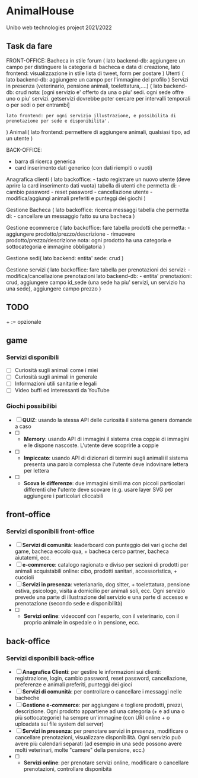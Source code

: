 # AnimalHouse

Unibo web technologies project 2021/2022

## Task da fare
FRONT-OFFICE:
Bacheca in stile forum (
    lato backend-db: aggiungere un campo per distinguere la categoria di bacheca e data di creazione, 
    lato frontend: visualizzazione in stile lista di tweet, form per postare )
Utenti (
    lato backend-db: aggiungere un campo per l'immagine del profilo
)
Servizi in presenza (veterinario, pensione animali, toelettatura,....) (
    lato backend-db: crud
    nota: [ogni servizio e' offerto da una o piu' sedi. ogni sede offre uno o piu' servizi. getservizi dovrebbe poter cercare per intervalli temporali o per sedi o per entrambi]

    lato frontend: per ogni servizio illustrazione, e possibilita di prenotazione per sede e disponibilita'.
)
Animali(
    lato frontend: permettere di aggiungere animali, qualsiasi tipo, ad un utente
)

BACK-OFFICE:
- barra di ricerca generica
- card inserimento dati generico (con dati riempiti o vuoti)

Anagrafica clienti (
    lato backoffice: 
    - tasto registrare un nuovo utente (deve aprire la card inserimento dati vuota)
    tabella di utenti che permetta di:
    - cambio password
    - reset password
    - cancellazione utente
    - modifica/aggiungi animali preferiti e punteggi dei giochi
)

Gestione Bacheca (
    lato backoffice:
    ricerca messaggi
    tabella che permetta di:
    - cancellare un messaggio fatto su una bacheca
)

Gestione ecommerce (
    lato backoffice:
    fare tabella prodotti che permetta:
    - aggiungere prodotto/prezzo/descrizione
    - rimuovere prodotto/prezzo/descrizione
    nota: ogni prodotto ha una categoria e sottocategoria e immagine obbligatoria
)

Gestione sedi(
    lato backend:
    entita' sede: crud
)

Gestione servizi (
    lato backoffice:
    fare tabella per prenotazioni dei servizi:
    - modifica/cancellazione prenotazioni
    lato backend-db:
    - entita' prenotazioni: crud, aggiungere campo id_sede (una sede ha piu' servizi, un servizio ha una sede), aggiungere campo prezzo
)

## TODO

\+ := opzionale

## game

### Servizi disponibili

- [ ] Curiosità sugli animali come i miei
- [ ] Curiosità sugli animali in generale
- [ ] Informazioni utili sanitarie e legali
- [ ] Video buffi ed interessanti da YouTube

### Giochi possibilibi

- [ ] **QUIZ**: usando la stessa API delle curiosità il sistema genera domande a caso
- [ ] + **Memory**: usando API di immagini il sistema crea coppie di immagini e le dispone nascoste. L'utente deve scoprirle a coppie
- [ ] + **Impiccato**: usando API di dizionari di termini sugli animali il sistema presenta una parola complessa che l'utente deve indovinare lettera per lettera
- [ ] + **Scova le differenze**: due immagini simili ma con piccoli particolari differenti che l'utente deve scovare (e.g. usare layer SVG per aggiungere i particolari cliccabili

## front-office

### Servizi disponibili front-office

- [ ] **Servizi di comunità**: leaderboard con punteggio dei vari gioche del game, bacheca eccolo qua, + bacheca cerco partner, bacheca aiutatemi, ecc.
- [ ] **e-commerce**: catalogo ragionato e diviso per sezioni di prodotti per animali acquistabili online: cibo, prodotti sanitari, accessoristica, + cuccioli
- [ ] **Servizi in presenza**: veterianario, dog sitter, + toelettatura, pensione estiva, psicologo, visita a domicilio per animali soli, ecc. Ogni servizio prevede una parte di illustrazione del servizio e una parte di accesso e prenotazione (secondo sede e disponibilità)
- [ ] + **Servizi online**: videoconf con l'esperto, con il veterinario, con il proprio animale in ospedale o in pensione, ecc.

## back-office

### Servizi disponibili back-office

- [ ] **Anagrafica Clienti**: per gestire le informazioni sui clienti: registrazione, login, cambio password, reset password, cancellazione, preferenze e animali preferiti, punteggi dei gioci
- [ ] **Servizi di comunità**: per controllare o cancellare i messaggi nelle bacheche
- [ ] **Gestione e-commerce**: per aggiungere e togliere prodotti, prezzi, descrizione. Ogni prodotto appartiene ad una categoria (+ e ad una o più sottocategorie) ha sempre un'immagine (con URI online + o uploadata sul file system del server)
- [ ] **Servizi in presenza**: per prenotare servizi in presenza, modificare o cancellare prenotazioni, visualizzare disponibilità. Ogni servizio può avere più calendari separati (ad esempio in una sede possono avere molti veterinari, molte "camere" della pensione, ecc.)
- [ ] + **Servizi online**: per prenotare servizi online, modificare o cancellare prenotazioni, controllare disponibità
